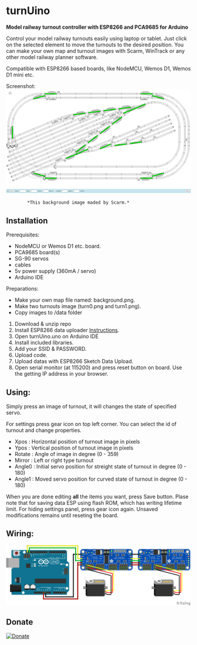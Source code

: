 # turnUino
**Model railway turnout controller with ESP8266 and PCA9685 for Arduino**

Control your model railway turnouts easily using laptop or tablet. Just click on the selected element to move the turnouts to the desired position. You can make your own map and turnout images with Scarm, WinTrack or any other model railway planner software. 

Compatible with ESP8266 based boards, like NodeMCU, Wemos D1, Wemos D1 mini etc.

Screenshot:
![wiring](https://github.com/wrobi/turnUino/blob/main/screenshot.png?raw=true "Screenshot")

            *This background image maded by Scarm.*

## Installation
Prerequisites:
  - NodeMCU or Wemos D1 etc. board.
  - PCA9685 board(s)
  - SG-90 servos
  - cables
  - 5v power supply (360mA / servo)
  - Arduino IDE

Preparations:
  - Make your own map file named: background.png. 
  - Make two turnouts image (turn0.png and turn1.png). 
  - Copy images to /data folder

1. Download & unzip repo
2. Install ESP8266 data uploader [Instructions](https://www.nonscio.com/blog/installing-the-esp8266-file-system-uploader-for-arduino-ide).
3. Open turnUino.uno on Arduino IDE
4. Install included libraries.
5. Add your SSID & PASSWORD.
6. Upload code.
7. Upload datas with ESP8266 Sketch Data Upload.
8. Open serial monitor (at 115200) and press reset button on board. Use the getting IP address in your browser.


## Using:
  Simply press an image of turnout, it will changes the state of specified servo.
  
  For settings press gear icon on top left corner. You can select the id of turnout and change properties.
   - Xpos   : Horizontal position of turnout image in pixels
   - Ypos   : Vertical position of turnout image in pixels
   - Rotate : Angle of image in degree (0 - 359)
   - Mirror : Left or right type turnout
   - Angle0 : Initial servo position for streight state of turnout in degree (0 - 180)
   - Angle1 : Moved servo position for curved state of turnout in degree (0 - 180)

  When you are done editing **all** the items you want, press Save button. Plase note that for saving data ESP using flash ROM, which has writing lifetime limit.
  For hiding settings panel, press gear icon again. Unsaved modifications remains until reseting the board.

## Wiring:
![wiring](https://github.com/wrobi/turnUino/blob/main/wiring.png?raw=true)

## Donate
[![Donate](https://img.shields.io/badge/Donate-PayPal-green.svg)](https://www.paypal.com/cgi-bin/webscr?cmd=_s-xclick&hosted_button_id=ZCU25GHQ2Z4SC)
